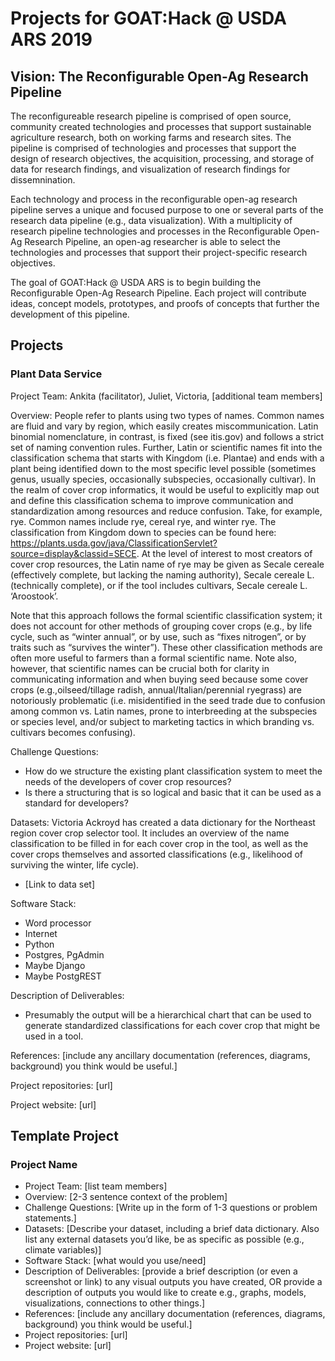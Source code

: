 # Projects for GOAT:Hack @ USDA ARS 2019

## Vision: The Reconfigurable Open-Ag Research Pipeline
The reconfigureable research pipeline is comprised of open source, community created technologies and processes that support sustainable agriculture research, both on working farms and research sites. The pipeline is comprised of technologies and processes that support the design of research objectives, the acquisition, processing, and storage of data for research findings, and visualization of research findings for dissemnination.

Each technology and process in the reconfigurable open-ag research pipeline serves a unique and focused purpose to one or several parts of the research data pipeline (e.g., data visualization). With a multiplicity of research pipeline technologies and processes in the Reconfigurable Open-Ag Research Pipeline, an open-ag researcher is able to select the technologies and processes that support their project-specific research objectives.

The goal of GOAT:Hack @ USDA ARS is to begin building the Reconfigurable Open-Ag Research Pipeline. Each project will contribute ideas, concept models, prototypes, and proofs of concepts that further the development of this pipeline.

## Projects
### Plant Data Service

Project Team: Ankita (facilitator), Juliet, Victoria, [additional team members]

Overview: People refer to plants using two types of names. Common names are fluid and vary by region, which easily creates miscommunication. Latin binomial nomenclature, in contrast, is fixed (see itis.gov) and follows a strict set of naming convention rules. Further, Latin or scientific names fit into the classification schema that starts with Kingdom (i.e. Plantae) and ends with a plant being identified down to the most specific level possible (sometimes genus, usually species, occasionally subspecies, occasionally cultivar). In the realm of cover crop informatics, it would be useful to explicitly map out and define this classification schema to improve communication and standardization among resources and reduce confusion. Take, for example, rye. Common names include rye, cereal rye, and winter rye. The classification from Kingdom down to species can be found here: https://plants.usda.gov/java/ClassificationServlet?source=display&classid=SECE. At the level of interest to most creators of cover crop resources, the Latin name of rye may be given as Secale cereale (effectively complete, but lacking the naming authority), Secale cereale L. (technically complete), or if the tool includes cultivars, Secale cereale L. ‘Aroostook’. 

Note that this approach follows the formal scientific classification system; it does not account for other methods of grouping cover crops (e.g., by life cycle, such as “winter annual”, or by use, such as “fixes nitrogen”, or by traits such as “survives the winter”). These other classification methods are often more useful to farmers than a formal scientific name. Note also, however, that scientific names can be crucial both for clarity in communicating information and when buying seed because some cover crops (e.g.,oilseed/tillage radish, annual/Italian/perennial ryegrass) are notoriously problematic (i.e. misidentified in the seed trade due to confusion among common vs. Latin names, prone to interbreeding at the subspecies or species level, and/or subject to marketing tactics in which branding vs. cultivars becomes confusing).

Challenge Questions: 
  * How do we structure the existing plant classification system to meet the needs of the developers of cover crop resources?
  * Is there a structuring that is so logical and basic that it can be used as a standard for developers?

Datasets: Victoria Ackroyd has created a data dictionary for the Northeast region cover crop selector tool. It includes an overview of the name classification to be filled in for each cover crop in the tool, as well as the cover crops themselves and assorted classifications (e.g., likelihood of surviving the winter, life cycle).
  * [Link to data set]

Software Stack:
  * Word processor
  * Internet
  * Python
  * Postgres, PgAdmin
  * Maybe Django
  * Maybe PostgREST
  
Description of Deliverables:
  * Presumably the output will be a hierarchical chart that can be used to generate standardized classifications for each cover crop that might be used in a tool.

References: [include any ancillary documentation (references, diagrams, background) you think would be useful.] 

Project repositories: [url]

Project website: [url]




## Template Project
 
### Project Name
* Project Team: [list team members]
* Overview: [2-3 sentence context of the problem]
* Challenge Questions: [Write up in the form of 1-3 questions or problem statements.]
* Datasets: [Describe your dataset, including a brief data dictionary. Also list any external datasets you’d like, be as specific as possible (e.g., climate variables)]
* Software Stack: [what would you use/need]
* Description of Deliverables: [provide a brief description (or even a screenshot or link) to any visual outputs you have created, OR provide a description of outputs you would like to create e.g., graphs, models, visualizations, connections to other things.]
* References: [include any ancillary documentation (references, diagrams, background) you think would be useful.] 
* Project repositories: [url]
* Project website: [url]
